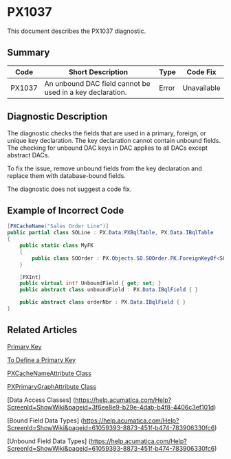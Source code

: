 # PX1037
This document describes the PX1037 diagnostic.

## Summary

| Code   | Short Description                                 | Type  | Code Fix    | 
| ------ | ------------------------------------------------- | ----- | ----------- | 
| PX1037 | An unbound DAC field cannot be used in a key declaration. | Error | Unavailable | 

## Diagnostic Description
The diagnostic checks the fields that are used in a primary, foreign, or unique key declaration. The key declaration cannot contain unbound fields.
The checking for unbound DAC keys in DAC applies to all DACs except abstract DACs. 

To fix the issue, remove unbound fields from the key declaration and replace them with database-bound fields.

The diagnostic does not suggest a code fix.

## Example of Incorrect Code

```C#
[PXCacheName("Sales Order Line")]
public partial class SOLine : PX.Data.PXBqlTable, PX.Data.IBqlTable
{
	public static class MyFK
	{
		public class SOOrder : PX.Objects.SO.SOOrder.PK.ForeignKeyOf<SOLine>.By<unboundField, orderNbr> { }
	}

	[PXInt]
	public virtual int? UnboundField { get; set; }
	public abstract class unboundField : PX.Data.IBqlField { }

	public abstract class orderNbr : PX.Data.IBqlField { }
}
```

## Related Articles

[Primary Key](https://help.acumatica.com/Help?ScreenId=ShowWiki&pageid=9e533998-5a08-452d-9490-a02db1cf4c19)

[To Define a Primary Key](https://help.acumatica.com/Help?ScreenId=ShowWiki&pageid=34e875c7-a5c3-496e-9e2b-f7f6f9f20a40)

[PXCacheNameAttribute Class](https://help.acumatica.com/Help?ScreenId=ShowWiki&pageid=6e89e21c-b8f4-a16b-d741-2d6e483e9f65)

[PXPrimaryGraphAttribute Class](https://help.acumatica.com/Help?ScreenId=ShowWiki&pageid=1dceb511-4e98-3700-7d7f-231688a7ac74)

[Data Access Classes] (https://help.acumatica.com/Help?ScreenId=ShowWiki&pageid=3f6ee8e9-b29e-4dab-b4f8-4406c3ef101d)

[Bound Field Data Types] (https://help.acumatica.com/Help?ScreenId=ShowWiki&pageid=61059393-8873-451f-b474-783906330fc6)

[Unbound Field Data Types] (https://help.acumatica.com/Help?ScreenId=ShowWiki&pageid=61059393-8873-451f-b474-783906330fc6)